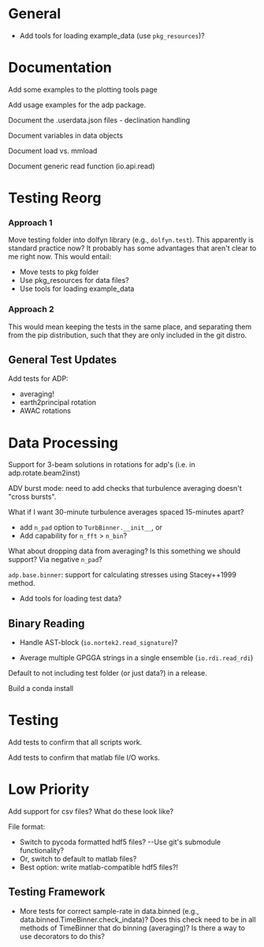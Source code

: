 General
=======

- Add tools for loading example_data (use `pkg_resources`)?

Documentation
====

Add some examples to the plotting tools page

Add usage examples for the adp package.

Document the .userdata.json files
    - declination handling

Document variables in data objects

Document load vs. mmload

Document generic read function (io.api.read)

Testing Reorg
======

### Approach 1
Move testing folder into dolfyn library (e.g., `dolfyn.test`). This apparently is standard practice now? It probably has some advantages that aren't clear to me right now. This would entail:

- Move tests to pkg folder
- Use pkg_resources for data files?
- Use tools for loading example_data

### Approach 2
This would mean keeping the tests in the same place, and separating them from the pip distribution, such that they are only included in the git distro.

General Test Updates
-------

Add tests for ADP:

- averaging!
- earth2principal rotation
- AWAC rotations

Data Processing
========

Support for 3-beam solutions in rotations for adp's (i.e. in adp.rotate.beam2inst)

ADV burst mode: need to add checks that turbulence averaging doesn't "cross bursts".

What if I want 30-minute turbulence averages spaced 15-minutes apart?
  - add `n_pad` option to `TurbBinner.__init__`, or
  - Add capability for `n_fft` > `n_bin`?

What about dropping data from averaging? Is this something we should support? Via negative `n_pad`?

``adp.base.binner``: support for calculating stresses using Stacey++1999 method.

- Add tools for loading test data?

Binary Reading
---------------

- Handle AST-block (`io.nortek2.read_signature`)?

- Average multiple GPGGA strings in a single ensemble (`io.rdi.read_rdi`)

Default to not including test folder (or just data?) in a release.

Build a conda install

Testing
======

Add tests to confirm that all scripts work.

Add tests to confirm that matlab file I/O works.

Low Priority
======
Add support for csv files? What do these look like?

File format:
- Switch to pycoda formatted hdf5 files? --Use git's submodule functionality?
- Or, switch to default to matlab files?
- Best option: write matlab-compatible hdf5 files?!


Testing Framework
--------

- More tests for correct sample-rate in data.binned (e.g., data.binned.TimeBinner.check_indata)? Does this check need to be in all methods of TimeBinner that do binning (averaging)? Is there a way to use decorators to do this?

